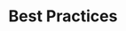 ---
title: Best Practices
layout: tag
author_profile: false
taxonomy: Best Practices
permalink: /stories/best_practices/
sidebar:
  nav: "stories"
---